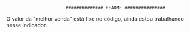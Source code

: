                           ############## README ###############

O valor da "melhor venda" está fixo no código, ainda estou trabalhando nesse indicador.